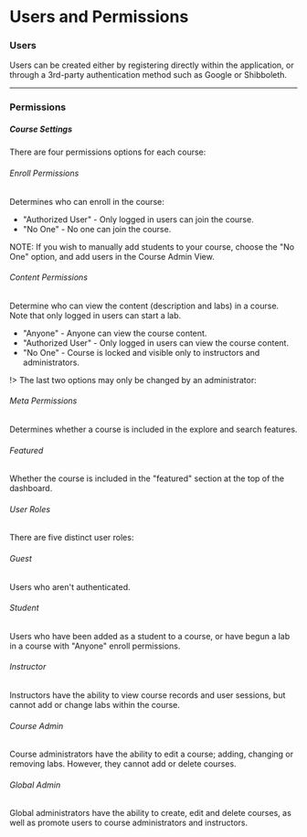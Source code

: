 # Users and Permissions

### Users
Users can be created either by registering directly within the application,
or through a 3rd-party authentication method such as Google or Shibboleth.

---

### Permissions
##### Course Settings
There are four permissions options for each course:

###### Enroll Permissions
Determines who can enroll in the course:

* "Authorized User" - Only logged in users can join the course.
* "No One" - No one can join the course.

NOTE: If you wish to manually add students to your course, choose the
"No One" option, and add users in the Course Admin View.

###### Content Permissions
Determine who can view the content (description and labs) in a course.
Note that only logged in users can start a lab.

* "Anyone" - Anyone can view the course content.
* "Authorized User" - Only logged in users can view the course content.
* "No One" - Course is locked and visible only to instructors and administrators.

!> The last two options may only be changed by an administrator:

###### Meta Permissions
Determines whether a course is included in the explore and search features.

###### Featured
Whether the course is included in the "featured" section at the top of the
dashboard.

###### User Roles
There are five distinct user roles:

###### Guest
Users who aren't authenticated.

###### Student
Users who have been added as a student to a course, or have begun a lab in
a course with "Anyone" enroll permissions.

###### Instructor
Instructors have the ability to view course records and user sessions, but
cannot add or change labs within the course.

###### Course Admin
Course administrators have the ability to edit a course; adding, changing or
removing labs.  However, they cannot add or delete courses.

###### Global Admin
Global administrators have the ability to create, edit and delete courses, as well as promote
users to course administrators and instructors.

